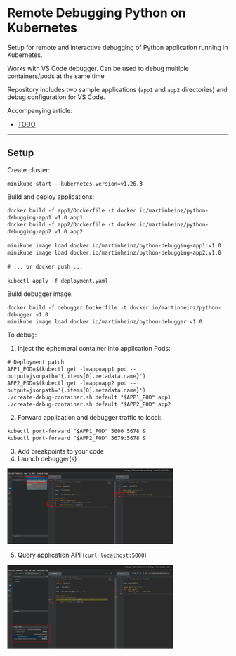 # Remote Debugging Python on Kubernetes

Setup for remote and interactive debugging of Python application running in Kubernetes.

Works with VS Code debugger. Can be used to debug multiple containers/pods at the same time

Repository includes two sample applications (`app1` and `app2` directories) and debug configuration for VS Code.

Accompanying article:

- [TODO](TODO)

----------

## Setup

Create cluster:

```shell
minikube start --kubernetes-version=v1.26.3
```

Build and deploy applications:

```shell
docker build -f app1/Dockerfile -t docker.io/martinheinz/python-debugging-app1:v1.0 app1
docker build -f app2/Dockerfile -t docker.io/martinheinz/python-debugging-app2:v1.0 app2

minikube image load docker.io/martinheinz/python-debugging-app1:v1.0
minikube image load docker.io/martinheinz/python-debugging-app2:v1.0

# ... or docker push ...

kubectl apply -f deployment.yaml
```

Build debugger image:

```shell
docker build -f debugger.Dockerfile -t docker.io/martinheinz/python-debugger:v1.0 .
minikube image load docker.io/martinheinz/python-debugger:v1.0
```

To debug:

1. Inject the ephemeral container into application Pods:

```shell
# Deployment patch
APP1_POD=$(kubectl get -l=app=app1 pod --output=jsonpath='{.items[0].metadata.name}')
APP2_POD=$(kubectl get -l=app=app2 pod --output=jsonpath='{.items[0].metadata.name}')
./create-debug-container.sh default "$APP1_POD" app1
./create-debug-container.sh default "$APP2_POD" app2
```

2. Forward application and debugger traffic to local:

```shell
kubectl port-forward "$APP1_POD" 5000 5678 &
kubectl port-forward "$APP2_POD" 5679:5678 &
```

3. Add breakpoints to your code
4. Launch debugger(s)

<img src="./assets/vscode-setup.png" width=75% height=75%>

5. Query application API (`curl localhost:5000`)

<img src="./assets/vscode-breakpoint-hit.png" width=75% height=75%>